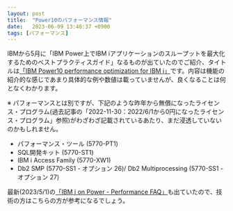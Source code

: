 ```yaml
---
layout: post
title:  "Power10のパフォーマンス情報"
date:   2023-06-09 13:48:37 +0900
tags: [パフォーマンス]
---
```

IBMから5月に「IBM Power上でIBM iアプリケーションのスループットを最大化するためのベストプラクティスガイド」なるものが出ていたのでご紹介、タイトルは[「IBM Power10 performance optimization for IBM i」](https://www.ibm.com/downloads/cas/PK29M2DL)です。内容は機能の紹介的な感じであまり具体的な例や数値は載っていませんが、良くなることは何となくわかります。

※ パフォーマンスとは別ですが、下記のような昨年から無償になったライセンス・プログラム(過去記事の「2022-11-30：2022/6/1から0円になったライセンス・プログラム」参照)がわざわざ記載されているあたり、まだ浸透していないのかもしれません。

* パフォーマンス・ツール (5770-PT1)
* SQL開発キット (5770-ST1)
* IBM i Access Family (5770-XW1)
* Db2 SMP  (5770-SS1 - オプション 26)/ Db2 Multiprocessing (5770-SS1 - オプション 27)

最新(2023/5/1)の[「IBM i on Power - Performance FAQ」](https://www.ibm.com/downloads/cas/QWXA9XKN)も出ていたので、技術の方はこちらの方が参考になるでしょう。
